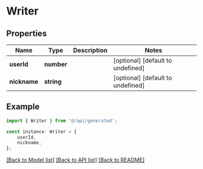 # Writer


## Properties

Name | Type | Description | Notes
------------ | ------------- | ------------- | -------------
**userId** | **number** |  | [optional] [default to undefined]
**nickname** | **string** |  | [optional] [default to undefined]

## Example

```typescript
import { Writer } from '@/api/generated';

const instance: Writer = {
    userId,
    nickname,
};
```

[[Back to Model list]](../README.md#documentation-for-models) [[Back to API list]](../README.md#documentation-for-api-endpoints) [[Back to README]](../README.md)
